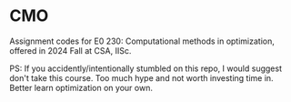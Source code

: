 # CMO
Assignment codes for E0 230: Computational methods in optimization, offered in 2024 Fall at CSA, IISc.

PS: If you accidently/intentionally stumbled on this repo, I would suggest don't take this course. Too much hype and not worth investing time in. Better learn optimization on your own.

